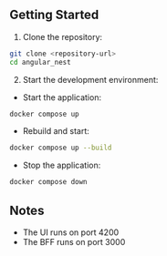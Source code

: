 ## Getting Started

1. Clone the repository:

```bash
git clone <repository-url>
cd angular_nest
```

2. Start the development environment:

- Start the application:

```bash
docker compose up
```

- Rebuild and start:

```bash
docker compose up --build
```

- Stop the application:

```bash
docker compose down
```

## Notes

- The UI runs on port 4200
- The BFF runs on port 3000
